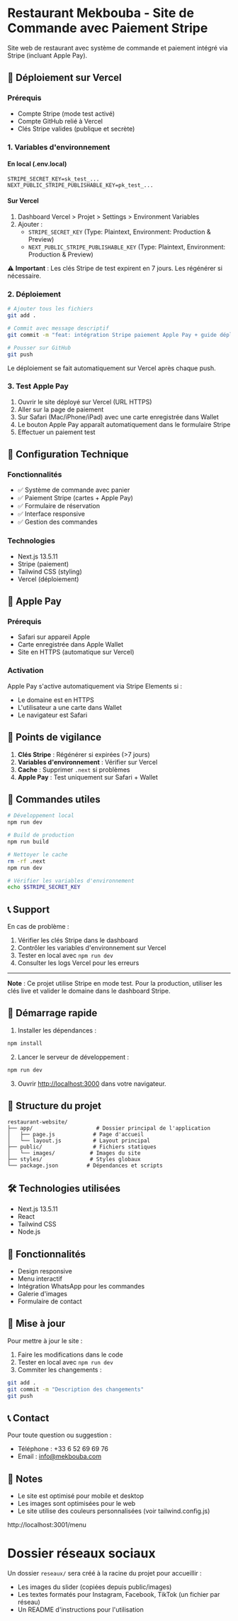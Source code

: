 # Restaurant Mekbouba - Site de Commande avec Paiement Stripe

Site web de restaurant avec système de commande et paiement intégré via Stripe (incluant Apple Pay).

## 🚀 Déploiement sur Vercel

### Prérequis
- Compte Stripe (mode test activé)
- Compte GitHub relié à Vercel
- Clés Stripe valides (publique et secrète)

### 1. Variables d'environnement

#### En local (.env.local)
```
STRIPE_SECRET_KEY=sk_test_...
NEXT_PUBLIC_STRIPE_PUBLISHABLE_KEY=pk_test_...
```

#### Sur Vercel
1. Dashboard Vercel > Projet > Settings > Environment Variables
2. Ajouter :
   - `STRIPE_SECRET_KEY` (Type: Plaintext, Environment: Production & Preview)
   - `NEXT_PUBLIC_STRIPE_PUBLISHABLE_KEY` (Type: Plaintext, Environment: Production & Preview)

⚠️ **Important** : Les clés Stripe de test expirent en 7 jours. Les régénérer si nécessaire.

### 2. Déploiement

```bash
# Ajouter tous les fichiers
git add .

# Commit avec message descriptif
git commit -m "feat: intégration Stripe paiement Apple Pay + guide déploiement"

# Pousser sur GitHub
git push
```

Le déploiement se fait automatiquement sur Vercel après chaque push.

### 3. Test Apple Pay

1. Ouvrir le site déployé sur Vercel (URL HTTPS)
2. Aller sur la page de paiement
3. Sur Safari (Mac/iPhone/iPad) avec une carte enregistrée dans Wallet
4. Le bouton Apple Pay apparaît automatiquement dans le formulaire Stripe
5. Effectuer un paiement test

## 🔧 Configuration Technique

### Fonctionnalités
- ✅ Système de commande avec panier
- ✅ Paiement Stripe (cartes + Apple Pay)
- ✅ Formulaire de réservation
- ✅ Interface responsive
- ✅ Gestion des commandes

### Technologies
- Next.js 13.5.11
- Stripe (paiement)
- Tailwind CSS (styling)
- Vercel (déploiement)

## 📱 Apple Pay

### Prérequis
- Safari sur appareil Apple
- Carte enregistrée dans Apple Wallet
- Site en HTTPS (automatique sur Vercel)

### Activation
Apple Pay s'active automatiquement via Stripe Elements si :
- Le domaine est en HTTPS
- L'utilisateur a une carte dans Wallet
- Le navigateur est Safari

## 🚨 Points de vigilance

1. **Clés Stripe** : Régénérer si expirées (>7 jours)
2. **Variables d'environnement** : Vérifier sur Vercel
3. **Cache** : Supprimer `.next` si problèmes
4. **Apple Pay** : Test uniquement sur Safari + Wallet

## 🔄 Commandes utiles

```bash
# Développement local
npm run dev

# Build de production
npm run build

# Nettoyer le cache
rm -rf .next
npm run dev

# Vérifier les variables d'environnement
echo $STRIPE_SECRET_KEY
```

## 📞 Support

En cas de problème :
1. Vérifier les clés Stripe dans le dashboard
2. Contrôler les variables d'environnement sur Vercel
3. Tester en local avec `npm run dev`
4. Consulter les logs Vercel pour les erreurs

---

**Note** : Ce projet utilise Stripe en mode test. Pour la production, utiliser les clés live et valider le domaine dans le dashboard Stripe.

## 🚀 Démarrage rapide

1. Installer les dépendances :
```bash
npm install
```

2. Lancer le serveur de développement :
```bash
npm run dev
```

3. Ouvrir [http://localhost:3000](http://localhost:3000) dans votre navigateur.

## 📁 Structure du projet

```
restaurant-website/
├── app/                    # Dossier principal de l'application
│   ├── page.js            # Page d'accueil
│   └── layout.js          # Layout principal
├── public/                # Fichiers statiques
│   └── images/           # Images du site
├── styles/               # Styles globaux
└── package.json         # Dépendances et scripts
```

## 🛠 Technologies utilisées

- Next.js 13.5.11
- React
- Tailwind CSS
- Node.js

## 📱 Fonctionnalités

- Design responsive
- Menu interactif
- Intégration WhatsApp pour les commandes
- Galerie d'images
- Formulaire de contact

## 🔄 Mise à jour

Pour mettre à jour le site :

1. Faire les modifications dans le code
2. Tester en local avec `npm run dev`
3. Commiter les changements :
```bash
git add .
git commit -m "Description des changements"
git push
```

## 📞 Contact

Pour toute question ou suggestion :
- Téléphone : +33 6 52 69 69 76
- Email : info@mekbouba.com

## 📝 Notes

- Le site est optimisé pour mobile et desktop
- Les images sont optimisées pour le web
- Le site utilise des couleurs personnalisées (voir tailwind.config.js) 

http://localhost:3001/menu 

# Dossier réseaux sociaux

Un dossier `reseaux/` sera créé à la racine du projet pour accueillir :
- Les images du slider (copiées depuis public/images)
- Les textes formatés pour Instagram, Facebook, TikTok (un fichier par réseau)
- Un README d'instructions pour l'utilisation 